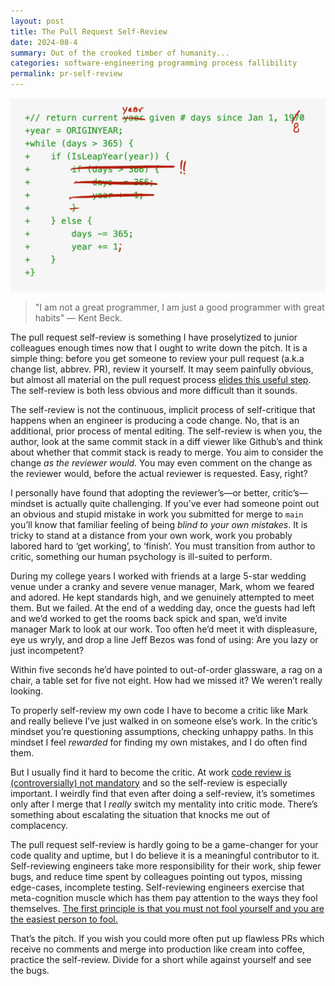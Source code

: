 ```yaml
---
layout: post
title: The Pull Request Self-Review
date: 2024-08-4
summary: Out of the crooked timber of humanity...
categories: software-engineering programming process fallibility
permalink: pr-self-review
---
```


![illustration of the self-review process on a git diff](/images/zune-diff-2.jpg)

> "I am not a great programmer, I am just a good programmer with great habits" — Kent Beck. 

The pull request self-review is something I have proselytized to junior colleagues enough times now that I ought to write down the pitch. It is a simple thing: before you get someone to review your pull request (a.k.a change list, abbrev. PR), review it yourself. It may seem painfully obvious, but almost all material on the pull request process [elides this useful step](https://www.atlassian.com/git/tutorials/making-a-pull-request). The self-review is both less obvious and more difficult than it sounds.

The self-review is not the continuous, implicit process of self-critique that happens when an engineer is producing a code change. No, that is an additional, prior process of mental editing. The self-review is when you, the author, look at the same commit stack in a diff viewer like Github’s and think about whether that commit stack is ready to merge. You aim to consider the change *as the reviewer would.* You may even comment on the change as the reviewer would, before the actual reviewer is requested.  Easy, right?

I personally have found that adopting the reviewer’s—or better, critic’s—mindset is actually quite challenging. If you’ve ever had someone point out an obvious and stupid mistake in work you submitted for merge to `main` you’ll know that familiar feeling of being *blind to your own mistakes*. It is tricky to stand at a distance from your own work, work you probably labored hard to ‘get working’, to ‘finish’. You must transition from author to critic, something our human psychology is ill-suited to perform.

During my college years I worked with friends at a large 5-star wedding venue under a cranky and severe venue manager, Mark, whom we feared and adored. He kept standards high, and we genuinely attempted to meet them. 
But we failed. At the end of a wedding day, once the guests had left and we’d worked to get the rooms back spick and span, we’d invite manager Mark to look at our work. Too often he’d meet it with displeasure,
eye us wryly, and drop a line Jeff Bezos was fond of using: Are you lazy or just incompetent?

Within five seconds he’d have pointed to out-of-order glassware, a rag on a chair, a table set for five not eight. How had we missed it? We weren’t really looking.

To properly self-review my own code I have to become a critic like Mark and really believe I’ve just walked in on someone else’s work. In the critic’s mindset you’re questioning assumptions, checking unhappy paths. In this mindset I feel *rewarded* for finding my own mistakes, and I do often find them.

But I usually find it hard to become the critic. At work [code review is (controversially) not mandatory](https://x.com/bernhardsson/status/1755633103865831679) and so the self-review is especially important. 
I weirdly find that even after doing a self-review, it’s sometimes only after I merge that I *really* switch my mentality into critic mode. There’s something about escalating the situation that knocks me out of complacency.

The pull request self-review is hardly going to be a game-changer for your code quality and uptime, but I do believe it is a meaningful contributor to it. 
Self-reviewing engineers take more responsibility for their work, ship fewer bugs, and reduce time spent by colleagues pointing out typos, missing edge-cases, incomplete testing. 
Self-reviewing engineers exercise that meta-cognition muscle which has them pay attention to the ways they fool themselves. 
[The first principle is that you must not fool yourself and you are the easiest person to fool.](https://www.goodreads.com/quotes/193533-the-first-principle-is-that-you-must-not-fool-yourself)

That’s the pitch. If you wish you could more often put up flawless PRs which receive no comments and merge into production like cream into coffee, practice the self-review. Divide for a short while against yourself and see the bugs.
